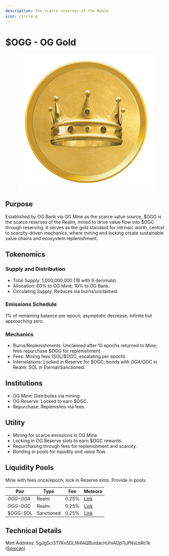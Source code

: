 ```yaml
---
description: The scarce reserves of the Realm
icon: circle-g
---
```


# $OGG - OG Gold

<figure><img src="../../.gitbook/assets/Realms_Coins_Gold.png" alt=""><figcaption></figcaption></figure>

## Purpose

Established by OG Bank via OG Mine as the scarce value source, $OGG is the scarce reserves of the Realm, mined to drive value flow into $OGC through reserving. It serves as the gold standard for intrinsic worth, central to scarcity-driven mechanics, where mining and locking create sustainable value chains and ecosystem replenishment.

## Tokenomics

### Supply and Distribution

* Total Supply: 1,000,000,000 (1B with 9 decimals).&#x20;
* Allocation: 60% to OG Mine; 10% to OG Bank.&#x20;
* Circulating Supply: Reduces via burns/unclaimed.

### Emissions Schedule

1% of remaining balance per epoch; asymptotic decrease, infinite but approaching zero.

### Mechanics

* Burns/Replenishments: Unclaimed after 10 epochs returned to Mine; fees repurchase $OGG for replenishment.&#x20;
* Fees: Mining fees (SOL/$OGC, escalating per epoch).&#x20;
* Interrelations: Locked in Reserve for $OGC; bonds with $OGA/$OGC in Realm; SOL in Eternal/Sanctioned.

## Institutions

* OG Mine: Distributes via mining.&#x20;
* OG Reserve: Locked to earn $OGC.&#x20;
* Repurchase: Replenishes via fees.

## Utility

* Mining for scarce emissions in OG Mine.
* Locking in OG Reserve slots to earn $OGC rewards.
* Repurchasing through fees for replenishment and scarcity.
* Bonding in pools for liquidity and value flow.

## Liquidity Pools

Mine with fees once/epoch; lock in Reserve slots. Provide in pools.

| Pair      | Type       | Fee   | Meteora                                    |
| --------- | ---------- | ----- | ------------------------------------------ |
| $OGG-$OGA | Realm      | 0.25% | [Link](https://meteora.ag/pool/\[address]) |
| $OGG-$OGC | Realm      | 0.25% | [Link](https://meteora.ag/pool/\[address]) |
| $OGG-SOL  | Sanctioned | 0.25% | [Link](https://meteora.ag/pool/\[address]) |

## Technical Details

Mint Address: 5gJg5ci3T7Kn5DLW4AQButdacHJtvADp7jJfNsLbRc1k ([Solscan](https://solscan.io/token/5gJg5ci3T7Kn5DLW4AQButdacHJtvADp7jJfNsLbRc1k))
